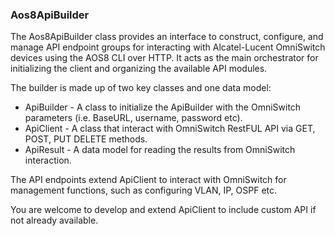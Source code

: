 ### Aos8ApiBuilder

The Aos8ApiBuilder class provides an interface to construct, configure, and manage API endpoint groups for interacting with Alcatel-Lucent OmniSwitch devices using the AOS8 CLI over HTTP. It acts as the main orchestrator for initializing the client and organizing the available API modules.

The builder is made up of two key classes and one data model:

+ ApiBuilder - A class to initialize the ApiBuilder with the OmniSwitch parameters (i.e. BaseURL, username, password etc).
+ ApiClient - A class that interact with OmniSwitch RestFUL API via GET, POST, PUT DELETE methods.
+ ApiResult - A data model for reading the results from OmniSwitch interaction.

The API endpoints extend ApiClient to interact with OmniSwitch for management functions, such as configuring VLAN, IP, OSPF etc.

You are welcome to develop and extend ApiClient to include custom API if not already available.